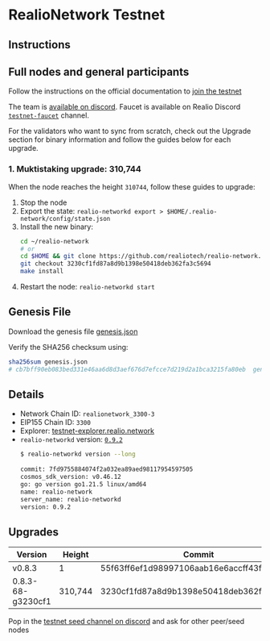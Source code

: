 # RealioNetwork Testnet

## Instructions

## Full nodes and general participants

Follow the instructions on the official documentation to [join the testnet](https://docs.realio.network/testnet/overview) 

The team is [available on discord](https://discord.gg/Nv9EUbRnKb). Faucet is available on Realio Discord [`testnet-faucet`](https://discord.com/channels/1016319560581914747/1072894597509943346) channel.

For the validators who want to sync from scratch, check out the Upgrade section for binary information and follow the guides below for each upgrade.

### 1. Muktistaking upgrade: 310,744
When the node reaches the height `310744`, follow these guides to upgrade:
1. Stop the node
2. Export the state: `realio-networkd export > $HOME/.realio-network/config/state.json`
3. Install the new binary:
   ```bash
   cd ~/realio-network
   # or
   cd $HOME && git clone https://github.com/realiotech/realio-network.git && cd realio-network
   git checkout 3230cf1fd87a8d9b1398e50418deb362fa3c5694
   make install
   ```
4. Restart the node: `realio-networkd start`

## Genesis File

Download the genesis file [genesis.json](./genesis.json)

Verify the SHA256 checksum using:

```bash
sha256sum genesis.json
# cb7bff90eb083bed331e46aa6d8d3aef676d7efcce7d219d2a1bca3215fa80eb  genesis.json
```

## Details

- Network Chain ID: `realionetwork_3300-3`
- EIP155 Chain ID: `3300`
- Explorer: [testnet-explorer.realio.network](https://testnet-explorer.realio.network)
- `realio-networkd` version: [`0.9.2`](https://github.com/realiotech/realio-network/commit/7fd9755884074f2a032ea89aed98117954597505)
   ```bash
   $ realio-networkd version --long
    
   commit: 7fd9755884074f2a032ea89aed98117954597505
   cosmos_sdk_version: v0.46.12
   go: go version go1.21.5 linux/amd64
   name: realio-network
   server_name: realio-networkd
   version: 0.9.2
   ```
   
## Upgrades

| Version           | Height  | Commit                                   |
|-------------------|---------|------------------------------------------|
| v0.8.3            | 1       | 55f63ff6ef1d98997106aab16e6accff43f40755 |
| 0.8.3-68-g3230cf1 | 310,744 | 3230cf1fd87a8d9b1398e50418deb362fa3c5694 |


Pop in the [ testnet seed channel on discord](https://discord.gg/Nv9EUbRnKb) and ask for other peer/seed nodes
